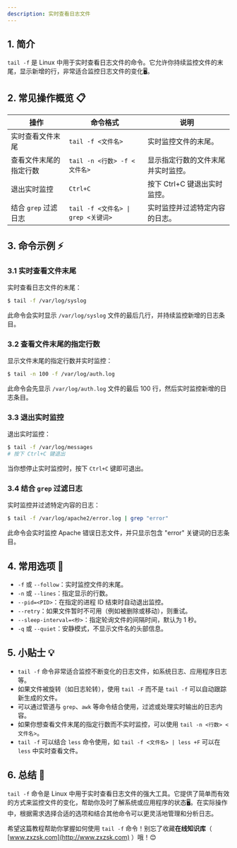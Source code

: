```yaml
---
description: 实时查看日志文件
---
```



## 1. 简介

`tail -f` 是 Linux 中用于实时查看日志文件的命令。它允许你持续监控文件的末尾，显示新增的行，非常适合监控日志文件的变化🖥️。

## 2. 常见操作概览 📋

| 操作                    | 命令格式                           | 说明                                 |
|-------------------------|-----------------------------------|--------------------------------------|
| 实时查看文件末尾        | `tail -f <文件名>`                 | 实时监控文件的末尾。                 |
| 查看文件末尾的指定行数  | `tail -n <行数> -f <文件名>`       | 显示指定行数的文件末尾并实时监控。   |
| 退出实时监控            | `Ctrl+C`                          | 按下 Ctrl+C 键退出实时监控。         |
| 结合 `grep` 过滤日志    | `tail -f <文件名> \| grep <关键词>`  | 实时监控并过滤特定内容的日志。       |

## 3. 命令示例 ⚡

### 3.1 实时查看文件末尾

实时查看日志文件的末尾：

```bash
$ tail -f /var/log/syslog
```

此命令会实时显示 `/var/log/syslog` 文件的最后几行，并持续监控新增的日志条目。

### 3.2 查看文件末尾的指定行数

显示文件末尾的指定行数并实时监控：

```bash
$ tail -n 100 -f /var/log/auth.log
```

此命令会先显示 `/var/log/auth.log` 文件的最后 100 行，然后实时监控新增的日志条目。

### 3.3 退出实时监控

退出实时监控：

```bash
$ tail -f /var/log/messages
# 按下 Ctrl+C 键退出
```

当你想停止实时监控时，按下 `Ctrl+C` 键即可退出。

### 3.4 结合 `grep` 过滤日志

实时监控并过滤特定内容的日志：

```bash
$ tail -f /var/log/apache2/error.log | grep "error"
```

此命令会实时监控 Apache 错误日志文件，并只显示包含 "error" 关键词的日志条目。

## 4. 常用选项 📝

- `-f` 或 `--follow`：实时监控文件的末尾。
- `-n` 或 `--lines`：指定显示的行数。
- `--pid=<PID>`：在指定的进程 ID 结束时自动退出监控。
- `--retry`：如果文件暂时不可用（例如被删除或移动），则重试。
- `--sleep-interval=<秒>`：指定轮询文件的间隔时间，默认为 1 秒。
- `-q` 或 `--quiet`：安静模式，不显示文件名的头部信息。

## 5. 小贴士 💡

- `tail -f` 命令非常适合监控不断变化的日志文件，如系统日志、应用程序日志等。
- 如果文件被旋转（如日志轮转），使用 `tail -F` 而不是 `tail -f` 可以自动跟踪新生成的文件。
- 可以通过管道与 `grep`、`awk` 等命令结合使用，过滤或处理实时输出的日志内容。
- 如果你想查看文件末尾的指定行数而不实时监控，可以使用 `tail -n <行数> <文件名>`。
- `tail -f` 可以结合 `less` 命令使用，如 `tail -f <文件名> | less +F` 可以在 `less` 中实时查看文件。

## 6. 总结 🎯

`tail -f` 命令是 Linux 中用于实时查看日志文件的强大工具。它提供了简单而有效的方式来监控文件的变化，帮助你及时了解系统或应用程序的状态🖥️。在实际操作中，根据需求选择合适的选项和结合其他命令可以更灵活地管理和分析日志。

希望这篇教程帮助你掌握如何使用 `tail -f` 命令！别忘了收藏**在线知识库**（ [www.zxzsk.com](http://www.zxzsk.com) ）哦！😊